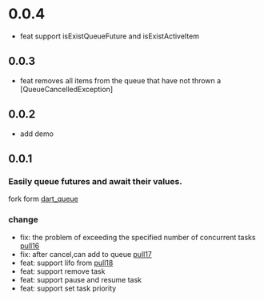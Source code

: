 # 0.0.4
* feat support isExistQueueFuture and isExistActiveItem

## 0.0.3
* feat removes all items from the queue that have not thrown a [QueueCancelledException]

## 0.0.2
* add demo

## 0.0.1
### Easily queue futures and await their values.
fork form [dart_queue](https://github.com/rknell/dart_queue)
### change
* fix: the problem of exceeding the specified number of concurrent tasks [pull16](https://github.com/rknell/dart_queue/pull/16)
* fix: after cancel,can add to queue [pull17](https://github.com/rknell/dart_queue/pull/17)
* feat: support lifo from [pull18](https://github.com/rknell/dart_queue/pull/18)
* feat: support remove task
* feat: support pause and resume task
* feat: support set task priority



